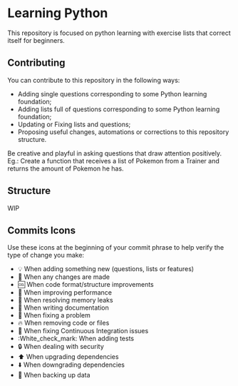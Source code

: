# Learning Python

This repository is focused on python learning with exercise lists that correct itself for beginners.

## Contributing

You can contribute to this repository in the following ways:

- Adding single questions corresponding to some Python learning foundation;
- Adding lists full of questions corresponding to some Python learning foundation;
- Updating or Fixing lists and questions;
- Proposing useful changes, automations or corrections to this repository structure.

Be creative and playful in asking questions that draw attention positively.
Eg.: Create a function that receives a list of Pokemon from a Trainer and returns the amount of Pokemon he has.

## Structure

WIP

## Commits Icons

Use these icons at the beginning of your commit phrase to help verify the type of change you make:

- :bulb: When adding something new (questions, lists or features)
- :repeat: When any changes are made
- :cool: When code format/structure improvements
- :racehorse: When improving performance
- :non-potable_water: When resolving memory leaks
- :memo: When writing documentation
- :bug: When fixing a problem
- :fire: When removing code or files
- :green_heart: When fixing Continuous Integration issues
- :White_check_mark: When adding tests
- :lock: When dealing with security
- :arrow_up: When upgrading dependencies
- :arrow_down: When downgrading dependencies
- :minidisc: When backing up data
